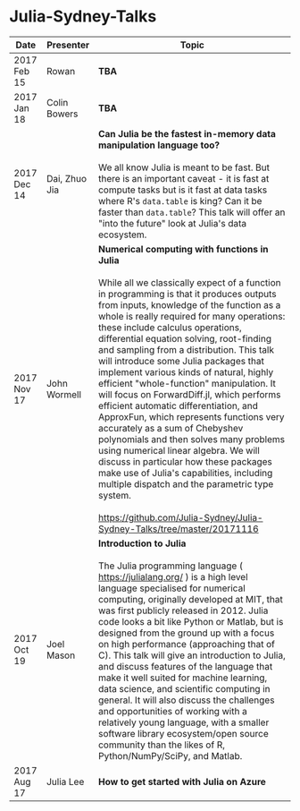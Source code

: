 # Julia-Sydney-Talks

Date | Presenter | Topic
-----|-----------|------|
2017 Feb 15|Rowan | **TBA**
2017 Jan 18|Colin Bowers | **TBA**
2017 Dec 14|Dai, Zhuo Jia| **Can Julia be the fastest in-memory data manipulation language too?** <br><br> We all know Julia is meant to be fast. But there is an important caveat - it is fast at compute tasks but is it fast at data tasks where R's `data.table` is king? Can it be faster than `data.table`? This talk will offer an "into the future" look at Julia's data ecosystem.
2017 Nov 17|John Wormell | **Numerical computing with functions in Julia** <br><br> While all we classically expect of a function in programming is that it produces outputs from inputs, knowledge of the function as a whole is really required for many operations: these include calculus operations, differential equation solving, root-finding and sampling from a distribution. This talk will introduce some Julia packages that implement various kinds of natural, highly efficient "whole-function" manipulation. It will focus on ForwardDiff.jl, which performs efficient automatic differentiation, and ApproxFun, which represents functions very accurately as a sum of Chebyshev polynomials and then solves many problems using numerical linear algebra. We will discuss in particular how these packages make use of Julia's capabilities, including multiple dispatch and the parametric type system. <br><br> https://github.com/Julia-Sydney/Julia-Sydney-Talks/tree/master/20171116
2017 Oct 19|Joel Mason | **Introduction to Julia** <br><br> The Julia programming language ( https://julialang.org/ ) is a high level language specialised for numerical computing, originally developed at MIT, that was first publicly released in 2012. Julia code looks a bit like Python or Matlab, but is designed from the ground up with a focus on high performance (approaching that of C). This talk will give an introduction to Julia, and discuss features of the language that make it well suited for machine learning, data science, and scientific computing in general. It will also discuss the challenges and opportunities of working with a relatively young language, with a smaller software library ecosystem/open source community than the likes of R, Python/NumPy/SciPy, and Matlab.
2017 Aug 17|Julia Lee | **How to get started with Julia on Azure**
